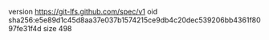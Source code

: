 version https://git-lfs.github.com/spec/v1
oid sha256:e5e89d1c45d8aa37e037b1574215ce9db4c20dec539206bb4361f8097fe31f4d
size 498

